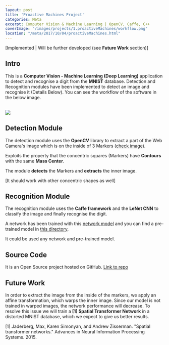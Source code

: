 ```yaml
---
layout: post
title: 'Proactive Machines Project'
categories: Meta
excerpt: Computer Vision & Machine Learning | OpenCV, Caffe, C++
coverImage: "/images/projects/1.proactiveMachines/workflow.png" 
location: "/meta/2017/10/04/proactiveMachines.html"
---
```

[Implemented \| Will be further developed (see **Future Work** section)]


## Intro

This is a **Computer Vision - Machine Learning (Deep Learning)** application to detect and recognise a digit from the **MNIST** database. 
Detection and Recognition modules have been implemented to detect an image and recognise it (Details Below). 
You can see the workflow of the software in the below image.


<br/>

<img src="{{ site.github.url }}/images/projects/1.proactiveMachines/workflow.png " class="fit image">

<br />



## Detection Module
The detection module uses the **OpenCV** library to extract a part of the Web Camera's image which is on the inside of 3 Markers ([check image](https://github.com/pavlidischrs/proactiveMachines/blob/master/files/imageWithMarkers.png)). 

Exploits the property that the concentric squares (Markers) have **Contours** with the same **Mass Center**. 

The module **detects** the Markers and **extracts** the inner image. 

[It should work with other concentric shapes as well]

## Recognition Module

The recognition module uses the **Caffe framework** and the **LeNet CNN** to classify the image and finally recognise the digit.

A network has been trained with this [network model](https://github.com/pavlidischrs/proactiveMachines/blob/master/files/networkArchtecture.prototxt) and you can find a pre-trained model in [this directory](https://github.com/pavlidischrs/proactiveMachines/blob/master/files/).

It could be used any network and pre-trained model.




## Source Code
 
It is an Open Source project hosted on GitHub. [Link to repo](https://github.com/pavlidischrs/proactiveMachines)

## Future Work

In order to extract the image from the inside of the markers, we apply an affine transformation, which warps the inner image. Since our model is not trained in warped images, the network performance will decrease. To resolve this issue we will train a **[1] Spatial Transformer Network** in a distorted MNIST database, which we expect to give us better results.



[1] Jaderberg, Max, Karen Simonyan, and Andrew Zisserman. "Spatial transformer networks." Advances in Neural Information Processing Systems. 2015.




